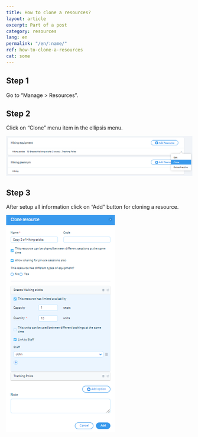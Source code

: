 ```yaml
---
title: How to clone a resources?
layout: article
excerpt: Part of a post
category: resources
lang: en
permalink: "/en/:name/"
ref: how-to-clone-a-resources
cat: some
---
```


## **Step 1**

Go to “Manage > Resources”. 

## **Step 2**

Click on “Clone” menu item in the ellipsis menu. 

![How_to_clone_a_resources](/assets/images/how_to_clone_a_resources1.png)

## **Step 3**

After setup all information click on “Add” button for cloning a resource.

![How_to_clone_a_resources](/assets/images/how_to_clone_a_resources2.png)
